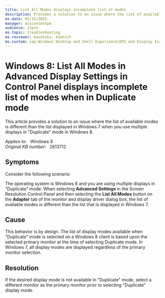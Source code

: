 ```yaml
---
title: List All Modes displays incomplete list of modes
description: Provides a solution to an issue where the list of available modes is different than the list displayed in Windows 7 when you use multiple displays in duplicate mode in Windows 8.
ms.date: 01/15/2025
manager: dcscontentpm
audience: itpro
ms.topic: troubleshooting
ms.reviewer: kaushika, kimnich
ms.custom: sap:Windows Desktop and Shell Experience\DPI and Display Issues, csstroubleshoot
---
```

# Windows 8: List All Modes in Advanced Display Settings in Control Panel displays incomplete list of modes when in Duplicate mode

This article provides a solution to an issue where the list of available modes is different than the list displayed in Windows 7 when you use multiple displays in "Duplicate" mode in Windows 8.

_Applies to:_ &nbsp; Windows 8  
_Original KB number:_ &nbsp; 2813712

## Symptoms

Consider the following scenario:

The operating system is Windows 8 and you are using multiple displays in "Duplicate" mode. When selecting **Advanced Settings** in the Screen Resolution Control Panel and then selecting the **List All Modes** button on the **Adapter** tab of the monitor and display driver dialog box, the list of available modes is different than the list that is displayed in Windows 7.

## Cause

This behavior is by design. The list of display modes available when "Duplicate" mode is selected on a Windows 8 client is based upon the selected primary monitor at the time of selecting Duplicate mode. In Windows 7, all display modes are displayed regardless of the primary monitor selection.

## Resolution

If the desired display mode is not available in "Duplicate" mode, select a different monitor as the primary monitor prior to selecting "Duplicate" display mode.
